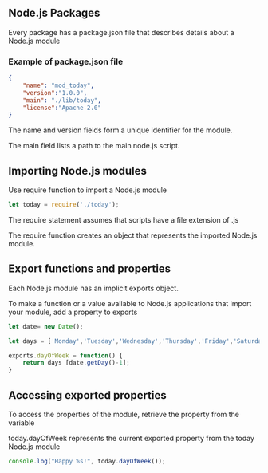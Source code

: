 ## Node.js Packages

Every package has a package.json file that describes details about a Node.js module

### Example of package.json file

```JSON
{
    "name": "mod_today",
    "version":"1.0.0",
    "main": "./lib/today",
    "license":"Apache-2.0"
}
```

The name and version fields form a unique identifier for the module.

The main field lists a path to the main node.js script.

## Importing Node.js modules

Use require function to import a Node.js module

```JavaScript
let today = require('./today');
```

The require statement assumes that scripts have a file extension of .js

The require function creates an object that represents the imported Node.js module.

## Export functions and properties

Each Node.js module has an implicit exports object.

To make a function or a value available to Node.js applications that import your module, add a property to exports

```Javascript
let date= new Date();

let days = ['Monday','Tuesday','Wednesday','Thursday','Friday','Saturday','Sunday'];

exports.dayOfWeek = function() {
    return days [date.getDay()-1];
}
```

## Accessing exported properties

To access the properties of the module, retrieve the property from the variable

today.dayOfWeek represents the current exported property from the today Node.js module

```JavaScript
console.log("Happy %s!", today.dayOfWeek());
```